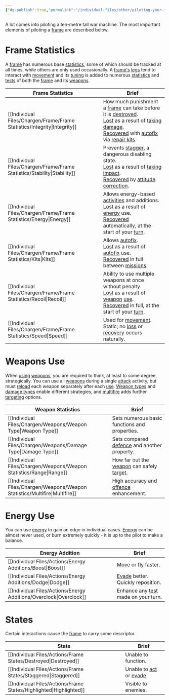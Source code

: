 ```yaml
---
{"dg-publish":true,"permalink":"/individual-files/other/piloting-your-frame/"}
---
```


A lot comes into piloting a ten-metre tall war machine. The most important elements of piloting a [frame](Frame) are described below.

# Frame Statistics
A [frame](Frame) has numerous base [statistics](Statistics), some of which should be tracked at all times, while others are only used occasionally. A [frame's](Frame) [legs](Legs) tend to interact with [movement](Movement) and its [tuning](Tuning) is added to numerous [statistics](Statistics) and [tests](Tests) of both the [frame](Frame) and its [weapons](Weapons).

| Frame Statistics | Brief                                                                                                                                                                                                                              |
| ---------------- | ---------------------------------------------------------------------------------------------------------------------------------------------------------------------------------------------------------------------------------- |
| [[Individual Files/Chargen/Frame/Frame Statistics/Integrity\|Integrity]]    | How much punishment a [frame](Frame) can take before it is [destroyed](Destroyed).<br>[Lost](Loss) as a result of [taking](Offence) [damage](Damage).<br>[Recovered](Recovery) with [autofix](Autofix.md) via [repair kits](Kits). |
| [[Individual Files/Chargen/Frame/Frame Statistics/Stability\|Stability]]    | Prevents [stagger](Staggered), a dangerous disabling state.<br>[Lost](Loss) as a result of [taking](Offence) [impact](Impact).<br>[Recovered](Recovery) by [attitude correction](Stabilise.md).                                    |
| [[Individual Files/Chargen/Frame/Frame Statistics/Energy\|Energy]]       | Allows energy-based [activities](Activities) and additions.<br>[Lost](Loss) as a result of [energy](Energy) use.<br>[Recovered](Recovery) automatically, at the start of your [turn](Rounds).                                      |
| [[Individual Files/Chargen/Frame/Frame Statistics/Kits\|Kits]]         | Allows [autofix](Autofix.md).<br>[Lost](Loss) as a result of [autofix](Autofix) use.<br>[Recovered](Recovery) in full between [missions](Missions).                                                                                |
| [[Individual Files/Chargen/Frame/Frame Statistics/Recoil\|Recoil]]       | Ability to use multiple weapons at once without penalty.<br>[Lost](Loss) as a result of [weapon](Weapons) [use](Use).<br>[Recovered](Recovery) in full, at the start of your [turn](Rounds).                                       |
| [[Individual Files/Chargen/Frame/Frame Statistics/Speed\|Speed]]        | Used for [movement](Movement).<br>Static; no [loss](Loss) or [recovery](Recovery) occurs naturally.                                                                                                                                |
# Weapons Use
When [using](Use) [weapons](Weapons), you are required to think, at least to some degree, strategically. You can use all [weapons](Weapons) during a single [attack](Attack.md) activity, but must [reload](Reload.md) each weapon separately after each [use](Use). [Weapon types](Weapon%20Type) and [damage types](Damage%20Type) enable different strategies, and [multifire](Multifire) adds further [targeting](Target) options.

| Weapon Statistics | Brief                                                          |
| ----------------- | -------------------------------------------------------------- |
| [[Individual Files/Chargen/Weapons/Weapon Type\|Weapon Type]]   | Sets numerous basic functions and properties.                  |
| [[Individual Files/Chargen/Weapons/Damage Type\|Damage Type]]   | Sets compared [defence](Defend) and another property.          |
| [[Individual Files/Chargen/Weapons/Weapon Statistics/Range\|Range]]         | How far out the [weapon](Weapons) can safely [target](Target). |
| [[Individual Files/Chargen/Weapons/Weapon Statistics/Multifire\|Multifire]]     | High accuracy and [offence](Offence) enhancement.              |
# Energy Use
You can use [energy](Energy) to gain an edge in individual cases. [Energy](Energy) can be almost never used, or burn extremely quickly - it is up to the pilot to make a balance.

| Energy Addition | Brief                                        |
| --------------- | -------------------------------------------- |
| [[Individual Files/Actions/Energy Additions/Boost\|Boost]]       | [Move](Move.md) or [fly](Fly.md) faster.     |
| [[Individual Files/Actions/Energy Additions/Dodge\|Dodge]]       | [Evade](Evade) better. Quickly reposition.   |
| [[Individual Files/Actions/Energy Additions/Overclock\|Overclock]]   | Enhance any [test](Tests) made on your turn. |
# States
Certain interactions cause the [frame](Frame) to carry some descriptor.

| State           | Brief                                          |
| --------------- | ---------------------------------------------- |
| [[Individual Files/Actions/Frame States/Destroyed\|Destroyed]]   | Unable to function.                            |
| [[Individual Files/Actions/Frame States/Staggered\|Staggered]]   | Unable to [act](Activities) or [evade](Evade). |
| [[Individual Files/Actions/Frame States/Highlighted\|Highlighted]] | Visible to enemies.                            |
